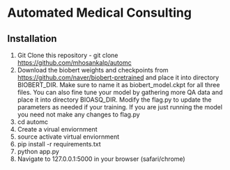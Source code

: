 # Automated Medical Consulting
## Installation

1. Git Clone this repository - git clone https://github.com/mhosankalp/automc
2. Download the biobert weights and checkpoints from https://github.com/naver/biobert-pretrained and place it into directory 
BIOBERT_DIR. Make sure to name it as biobert_model.ckpt for all three files. You can also fine tune your model by gathering more QA data and place it into directory BIOASQ_DIR. Modify the flag.py to update the parameters as needed if your training. If you are just running the model you need not make any changes to flag.py
3. cd automc 
4. Create a virual enviornment
5. source activate virtual enviornment
6. pip install -r requirements.txt
7. python app.py
8. Navigate to 127.0.0.1:5000 in your browser (safari/chrome)

